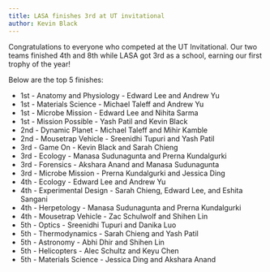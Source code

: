 ```yaml
---
title: LASA finishes 3rd at UT invitational
author: Kevin Black
---
```

Congratulations to everyone who competed at the UT Invitational. Our two teams finished 4th and 8th while LASA got 3rd as a school, earning our first trophy of the year!

Below are the top 5 finishes:

* 1st - Anatomy and Physiology - Edward Lee and Andrew Yu
* 1st - Materials Science - Michael Taleff and Andrew Yu
* 1st - Microbe Mission - Edward Lee and Nihita Sarma
* 1st - Mission Possible - Yash Patil and Kevin Black
* 2nd - Dynamic Planet - Michael Taleff and Mihir Kamble
* 2nd - Mousetrap Vehicle - Sreenidhi Tupuri and Yash Patil
* 3rd - Game On - Kevin Black and Sarah Chieng
* 3rd - Ecology - Manasa Sudunagunta and Prerna Kundalgurki
* 3rd - Forensics - Akshara Anand and Manasa Sudunagunta
* 3rd - Microbe Mission - Prerna Kundalgurki and Jessica Ding
* 4th - Ecology - Edward Lee and Andrew Yu
* 4th - Experimental Design - Sarah Chieng, Edward Lee, and Eshita Sangani
* 4th - Herpetology - Manasa Sudunagunta and Prerna Kundalgurki
* 4th - Mousetrap Vehicle - Zac Schulwolf and Shihen Lin
* 5th - Optics - Sreenidhi Tupuri and Danika Luo
* 5th - Thermodynamics - Sarah Chieng and Yash Patil
* 5th - Astronomy - Abhi Dhir and Shihen Lin
* 5th - Helicopters - Alec Schultz and Keyu Chen
* 5th - Materials Science - Jessica Ding and Akshara Anand
